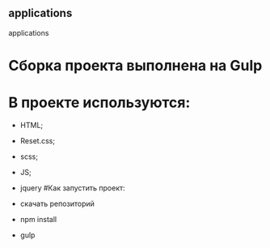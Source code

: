 ## applications
applications

# Сборка проекта выполнена на Gulp

# В проекте используются:

- HTML;
- Reset.css;
- scss;
- JS;
- jquery
#Как запустить проект:

- скачать репозиторий
- npm install
- gulp
